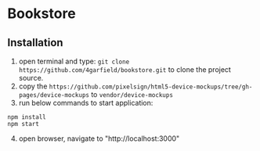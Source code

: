 # Bookstore

## Installation

1. open terminal and type: `git clone https://github.com/4garfield/bookstore.git` to clone the project source.
2. copy the `https://github.com/pixelsign/html5-device-mockups/tree/gh-pages/device-mockups` to `vendor/device-mockups`
3. run below commands to start application:
```
npm install
npm start
```
4. open browser, navigate to "http://localhost:3000"
